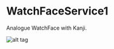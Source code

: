 # WatchFaceService1
Analogue WatchFace with Kanji.

![alt tag](http://i.imgur.com/0BxDbNq.png "WatchFace screenshot")
